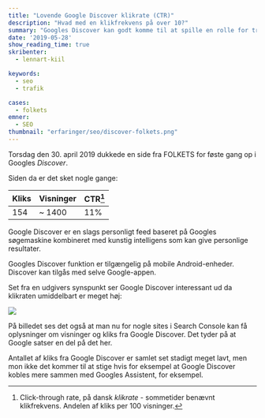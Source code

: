 ```yaml
---
title: "Lovende Google Discover klikrate (CTR)"
description: "Hvad med en klikfrekvens på over 10?"
summary: "Googles Discover kan godt komme til at spille en rolle for trafik"
date: '2019-05-28'
show_reading_time: true
skribenter:
  - lennart-kiil

keywords:
  - seo
  - trafik

cases:
  - folkets
emner:
  - SEO
thumbnail: "erfaringer/seo/discover-folkets.png"
---
```


Torsdag den 30. april 2019 dukkede en side fra FOLKETS for føste gang op i Googles _Discover_.

Siden da er det sket nogle gange:

| Kliks | Visninger | CTR[^1] |
|-------|-----------|---------|
| 154   | ~ 1400    | 11%     |

Google Discover er en slags personligt feed baseret på Googles søgemaskine kombineret med kunstig intelligens som kan give personlige resultater.

Googles Discover funktion er tilgængelig på mobile Android-enheder. Discover kan tilgås med selve Google-appen.

Set fra en udgivers synspunkt ser Google Discover interessant ud da klikraten umiddelbart er meget høj:

![](/erfaringer/seo/discover-folkets.png)

På billedet ses det også at man nu for nogle sites i Search Console kan få oplysninger om visninger og kliks fra Google Discover. Det tyder på at Google satser en del på det her.

Antallet af kliks fra Google Discover er samlet set stadigt meget lavt, men mon ikke det kommer til at stige hvis for eksempel at Google Discover kobles mere sammen med Googles Assistent, for eksempel.

[^1]: Click-through rate, på dansk _klikrate_ - sommetider benævnt klikfrekvens. Andelen af kliks per 100 visninger.
